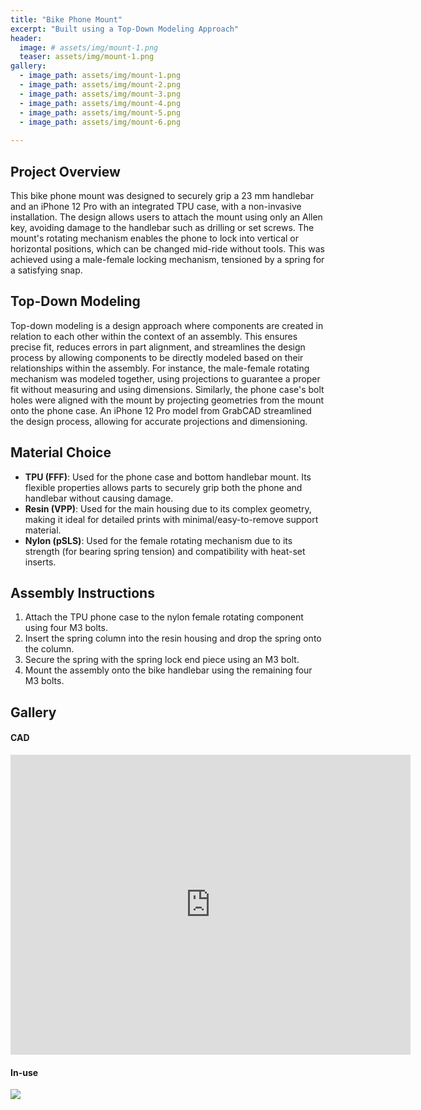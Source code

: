 ```yaml
---
title: "Bike Phone Mount"
excerpt: "Built using a Top-Down Modeling Approach"
header:
  image: # assets/img/mount-1.png
  teaser: assets/img/mount-1.png
gallery: 
  - image_path: assets/img/mount-1.png
  - image_path: assets/img/mount-2.png
  - image_path: assets/img/mount-3.png
  - image_path: assets/img/mount-4.png
  - image_path: assets/img/mount-5.png
  - image_path: assets/img/mount-6.png
   
---
```


## Project Overview

This bike phone mount was designed to securely grip a 23 mm handlebar and an iPhone 12 Pro with an integrated TPU case, with a non-invasive installation. The design allows users to attach the mount using only an Allen key, avoiding damage to the handlebar such as drilling or set screws. The mount's rotating mechanism enables the phone to lock into vertical or horizontal positions, which can be changed mid-ride without tools. This was achieved using a male-female locking mechanism, tensioned by a spring for a satisfying snap.

## Top-Down Modeling

Top-down modeling is a design approach where components are created in relation to each other within the context of an assembly. This ensures precise fit, reduces errors in part alignment, and streamlines the design process by allowing components to be directly modeled based on their relationships within the assembly. For instance, the male-female rotating mechanism was modeled together, using projections to guarantee a proper fit without measuring and using dimensions. Similarly, the phone case's bolt holes were aligned with the mount by projecting geometries from the mount onto the phone case. An iPhone 12 Pro model from GrabCAD streamlined the design process, allowing for accurate projections and dimensioning.

## Material Choice

- **TPU (FFF)**: Used for the phone case and bottom handlebar mount. Its flexible properties allows parts to securely grip both the phone and handlebar without causing damage.
- **Resin (VPP)**: Used for the main housing due to its complex geometry, making it ideal for detailed prints with minimal/easy-to-remove support material.
- **Nylon (pSLS)**: Used for the female rotating mechanism due to its strength (for bearing spring tension) and compatibility with heat-set inserts.

## Assembly Instructions

1. Attach the TPU phone case to the nylon female rotating component using four M3 bolts.
2. Insert the spring column into the resin housing and drop the spring onto the column.
3. Secure the spring with the spring lock end piece using an M3 bolt.
4. Mount the assembly onto the bike handlebar using the remaining four M3 bolts.

## Gallery

#### CAD

<iframe src="https://vanderbilt643.autodesk360.com/shares/public/SH286ddQT78850c0d8a45becb84638a70c26?mode=embed" width="640" height="480" allowfullscreen="true" webkitallowfullscreen="true" mozallowfullscreen="true"  frameborder="0"></iframe>

#### In-use

<img src="assets/img/mount.gif"/>




